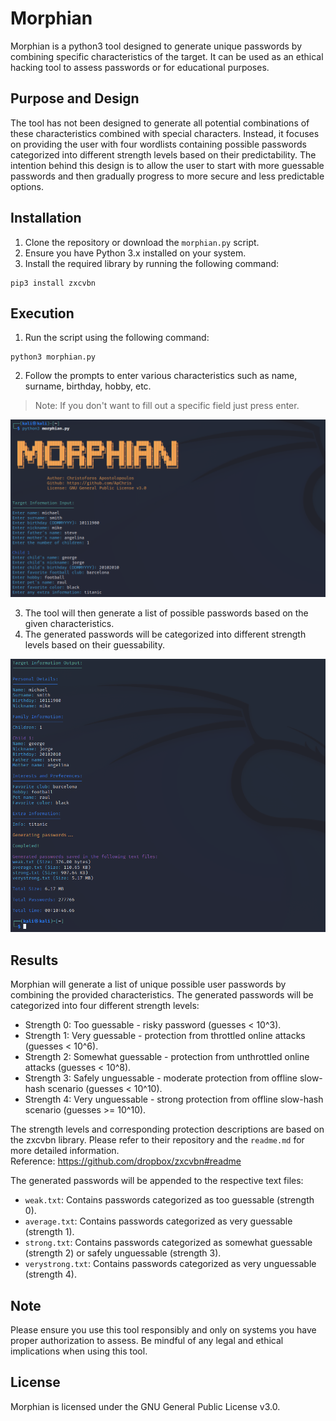 # Morphian

Morphian is a python3 tool designed to generate unique passwords by combining specific characteristics of the target. It can be used as an ethical hacking tool to assess passwords or for educational purposes.

## Purpose and Design

The tool has not been designed to generate all potential combinations of these characteristics combined with special characters. Instead, it focuses on providing the user with four wordlists containing possible passwords categorized into different strength levels based on their predictability.
The intention behind this design is to allow the user to start with more guessable passwords and then gradually progress to more secure and less predictable options.

## Installation

1. Clone the repository or download the `morphian.py` script.
2. Ensure you have Python 3.x installed on your system.
3. Install the required library by running the following command:
```
pip3 install zxcvbn
```

## Execution
1. Run the script using the following command:
```
python3 morphian.py
```
2. Follow the prompts to enter various characteristics such as name, surname, birthday, hobby, etc.

> Note: If you don't want to fill out a specific field just press enter.
   
![Image Description](./images/morphian_picture_1.png)

3. The tool will then generate a list of possible passwords based on the given characteristics.
4. The generated passwords will be categorized into different strength levels based on their guessability.

![Image Description](./images/morphian_picture_2.png)

## Results
Morphian will generate a list of unique possible user passwords by combining the provided characteristics. The generated passwords will be categorized into four different strength levels:

- Strength 0: Too guessable - risky password (guesses < 10^3).
- Strength 1: Very guessable - protection from throttled online attacks (guesses < 10^6).
- Strength 2: Somewhat guessable - protection from unthrottled online attacks (guesses < 10^8).
- Strength 3: Safely unguessable - moderate protection from offline slow-hash scenario (guesses < 10^10).
- Strength 4: Very unguessable - strong protection from offline slow-hash scenario (guesses >= 10^10).

The strength levels and corresponding protection descriptions are based on the zxcvbn library. Please refer to their repository and the `readme.md` for more detailed information. \
Reference: https://github.com/dropbox/zxcvbn#readme

The generated passwords will be appended to the respective text files:

- `weak.txt`: Contains passwords categorized as too guessable (strength 0).
- `average.txt`: Contains passwords categorized as very guessable (strength 1).
- `strong.txt`: Contains passwords categorized as somewhat guessable (strength 2) or safely unguessable (strength 3).
- `verystrong.txt`: Contains passwords categorized as very unguessable (strength 4).

## Note
Please ensure you use this tool responsibly and only on systems you have proper authorization to assess. Be mindful of any legal and ethical implications when using this tool.

## License
Morphian is licensed under the GNU General Public License v3.0.
